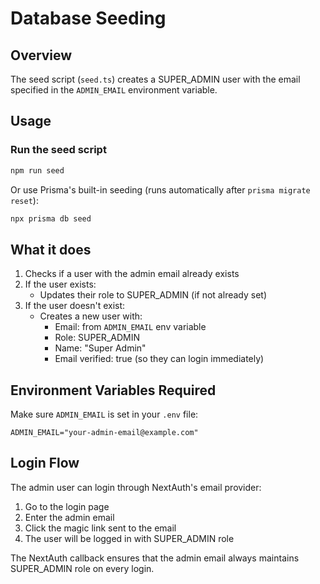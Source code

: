 # Database Seeding

## Overview

The seed script (`seed.ts`) creates a SUPER_ADMIN user with the email specified in the `ADMIN_EMAIL` environment variable.

## Usage

### Run the seed script

```bash
npm run seed
```

Or use Prisma's built-in seeding (runs automatically after `prisma migrate reset`):

```bash
npx prisma db seed
```

## What it does

1. Checks if a user with the admin email already exists
2. If the user exists:
   - Updates their role to SUPER_ADMIN (if not already set)
3. If the user doesn't exist:
   - Creates a new user with:
     - Email: from `ADMIN_EMAIL` env variable
     - Role: SUPER_ADMIN
     - Name: "Super Admin"
     - Email verified: true (so they can login immediately)

## Environment Variables Required

Make sure `ADMIN_EMAIL` is set in your `.env` file:

```env
ADMIN_EMAIL="your-admin-email@example.com"
```

## Login Flow

The admin user can login through NextAuth's email provider:

1. Go to the login page
2. Enter the admin email
3. Click the magic link sent to the email
4. The user will be logged in with SUPER_ADMIN role

The NextAuth callback ensures that the admin email always maintains SUPER_ADMIN role on every login.
